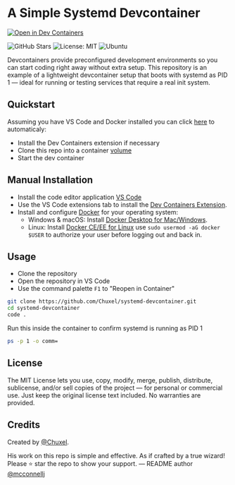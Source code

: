 # A Simple Systemd Devcontainer

[![Open in Dev Containers](https://img.shields.io/static/v1?label=Dev%20Containers&message=Open&color=blue&style=flat)](https://vscode.dev/redirect?url=vscode://ms-vscode-remote.remote-containers/cloneInVolume?url=https://github.com/Chuxel/systemd-devcontainer)

![GitHub Stars](https://img.shields.io/github/stars/chuxel/systemd-devcontainer?style=flat)
![License: MIT](https://img.shields.io/badge/License-MIT-yellow.svg?style=flat) 
![Ubuntu](https://img.shields.io/badge/Ubuntu-E95420?style=flat&logo=ubuntu&logoColor=white) 

Devcontainers provide preconfigured development environments so you can start coding right away without extra setup. This repository is an example of a lightweight devcontainer setup that boots with systemd as PID 1 — ideal for running or testing services that require a real init system.

## Quickstart

Assuming you have VS Code and Docker installed you can click [here](https://vscode.dev/redirect?url=vscode://ms-vscode-remote.remote-containers/cloneInVolume?url=https://github.com/Chuxel/systemd-devcontainer) to automaticaly: 
- Install the Dev Containers extension if necessary
- Clone this repo into a container [volume](https://code.visualstudio.com/remote/advancedcontainers/improve-performance#_use-clone-repository-in-container-volume)
- Start the dev container

## Manual Installation

- Install the code editor application [VS Code](https://code.visualstudio.com/)
- Use the VS Code extensions tab to install the [Dev Containers Extension](https://marketplace.visualstudio.com/items?itemName=ms-vscode-remote.remote-containers).
- Install and configure [Docker](https://www.docker.com/get-started) for your operating system:
    - Windows & macOS: Install [Docker Desktop for Mac/Windows](https://www.docker.com/products/docker-desktop).
    - Linux: Install [Docker CE/EE for Linux](https://docs.docker.com/install/#supported-platforms) use `sudo usermod -aG docker $USER` to authorize your user before logging out and back in.

## Usage

- Clone the repository
- Open the repository in VS Code
- Use the command palette `F1` to "Reopen in Container"

```bash
git clone https://github.com/Chuxel/systemd-devcontainer.git
cd systemd-devcontainer
code .
```

Run this inside the container to confirm systemd is running as PID 1

```bash
ps -p 1 -o comm=
```

## License

The MIT License lets you use, copy, modify, merge, publish, distribute, sublicense, and/or sell copies of the project — for personal or commercial use. Just keep the original license text included. No warranties are provided.

## Credits

Created by [@Chuxel](https://github.com/Chuxel).

His work on this repo is simple and effective. As if crafted by a true wizard! Please ⭐ star the repo to show your support. — README author [@mcconnellj](https://github.com/mcconnellj)